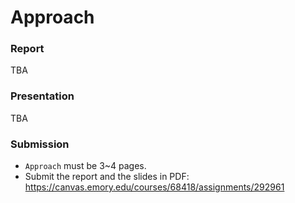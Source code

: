 # Approach

### Report

TBA

### Presentation

TBA

### Submission

* `Approach` must be 3~4 pages.
* Submit the report and the slides in PDF: https://canvas.emory.edu/courses/68418/assignments/292961
